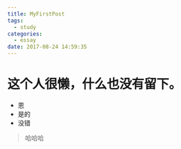 ```yaml
---
title: MyFirstPost
tags:
  - study
categories:
  - essay
date: 2017-08-24 14:59:35
---
```


# 这个人很懒，什么也没有留下。
* 恩
* 是的
* 没错
> 哈哈哈
